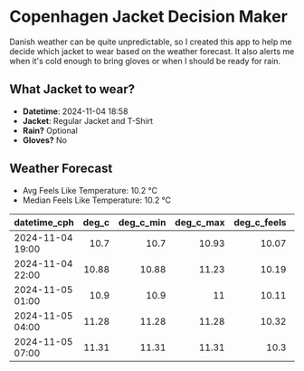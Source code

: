 
# Copenhagen Jacket Decision Maker

Danish weather can be quite unpredictable, so I created this app to help me decide which jacket to wear based on the weather forecast. 
It also alerts me when it's cold enough to bring gloves or when I should be ready for rain.

## What Jacket to wear?

- **Datetime**: 2024-11-04 18:58
- **Jacket**: Regular Jacket and T-Shirt
- **Rain?** Optional
- **Gloves?** No

## Weather Forecast
- Avg Feels Like Temperature: 10.2 °C
- Median Feels Like Temperature: 10.2 °C

| datetime_cph     |   deg_c |   deg_c_min |   deg_c_max |   deg_c_feels | weather   | wind   | rain   |
|:-----------------|--------:|------------:|------------:|--------------:|:----------|:-------|:-------|
| 2024-11-04 19:00 |   10.7  |       10.7  |       10.93 |         10.07 | Clouds    | Low    | None   |
| 2024-11-04 22:00 |   10.88 |       10.88 |       11.23 |         10.19 | Rain      | Low    | Low    |
| 2024-11-05 01:00 |   10.9  |       10.9  |       11    |         10.11 | Clouds    | Low    | None   |
| 2024-11-05 04:00 |   11.28 |       11.28 |       11.28 |         10.32 | Clouds    | Low    | None   |
| 2024-11-05 07:00 |   11.31 |       11.31 |       11.31 |         10.3  | Clouds    | Low    | None   |
        